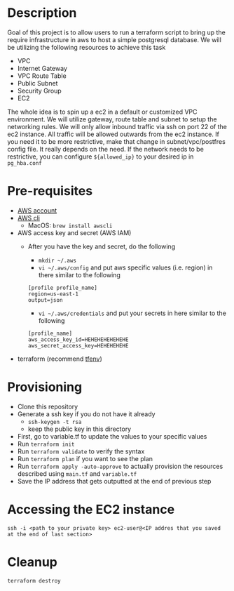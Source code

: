 # Description

Goal of this project is to allow users to run a terraform script to bring up the require infrastructure in aws to host a simple postgresql database. We will be utilizing the following resources to achieve this task

* VPC
* Internet Gateway
* VPC Route Table
* Public Subnet
* Security Group
* EC2

The whole idea is to spin up a ec2 in a default or customized VPC environment. We will utilize gateway, route table and subnet to setup the networking rules. We will only allow inbound traffic via ssh on port 22 of the ec2 instance. All traffic will be allowed outwards from the ec2 instance. If you need it to be more restrictive, make that change in subnet/vpc/postfres config file. It really depends on the need. If the network needs to be restrictive, you can configure `${allowed_ip}` to your desired ip in `pg_hba.conf`

# Pre-requisites

- [AWS account](https://aws.amazon.com/account/)
- [AWS cli](https://aws.amazon.com/cli/)
  - MacOS: `brew install awscli`
- AWS access key and secret (AWS IAM)
  - After you have the key and secret, do the following
    - `mkdir ~/.aws`
    - `vi ~/.aws/config` and put aws specific values (i.e. region) in there similar to the following

    ```
    [profile profile_name]
    region=us-east-1
    output=json
    ```
    - `vi ~/.aws/credentials` and put your secrets in here similar to the following

    ```
    [profile_name]
    aws_access_key_id=HEHEHEHEHEHEHE
    aws_secret_access_key=HEHEHEHEHE
    ```
- terraform (recommend [tfenv](https://github.com/tfutils/tfenv))

# Provisioning

- Clone this repository
- Generate a ssh key if you do not have it already
  - `ssh-keygen -t rsa`
  - keep the public key in this directory
- First, go to variable.tf to update the values to your specific values
- Run `terraform init`
- Run `terraform validate` to verify the syntax
- Run `terraform plan` if you want to see the plan
- Run `terraform apply -auto-approve` to actually provision the resources described using `main.tf` and `variable.tf`
- Save the IP address that gets outputted at the end of previous step

# Accessing the EC2 instance

`ssh -i <path to your private key> ec2-user@<IP addres that you saved at the end of last section>`

# Cleanup

`terraform destroy`
